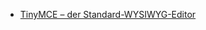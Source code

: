 <!-- Filename: Help4.x:TinyMCE / Display title: TinyMCE -->

- [TinyMCE – der
  Standard-WYSIWYG-Editor](https://docs.joomla.org/Help4.x:Editors/de "Help4.x:Editors/de")
